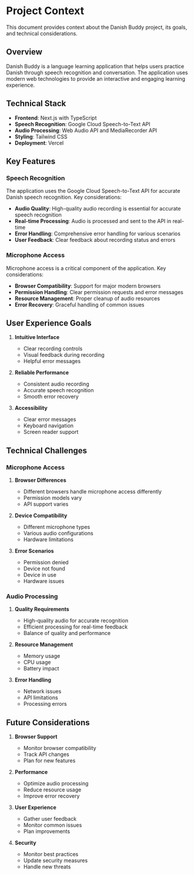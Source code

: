 # Project Context

This document provides context about the Danish Buddy project, its goals, and technical considerations.

## Overview

Danish Buddy is a language learning application that helps users practice Danish through speech recognition and conversation. The application uses modern web technologies to provide an interactive and engaging learning experience.

## Technical Stack

- **Frontend**: Next.js with TypeScript
- **Speech Recognition**: Google Cloud Speech-to-Text API
- **Audio Processing**: Web Audio API and MediaRecorder API
- **Styling**: Tailwind CSS
- **Deployment**: Vercel

## Key Features

### Speech Recognition

The application uses the Google Cloud Speech-to-Text API for accurate Danish speech recognition. Key considerations:

- **Audio Quality**: High-quality audio recording is essential for accurate speech recognition
- **Real-time Processing**: Audio is processed and sent to the API in real-time
- **Error Handling**: Comprehensive error handling for various scenarios
- **User Feedback**: Clear feedback about recording status and errors

### Microphone Access

Microphone access is a critical component of the application. Key considerations:

- **Browser Compatibility**: Support for major modern browsers
- **Permission Handling**: Clear permission requests and error messages
- **Resource Management**: Proper cleanup of audio resources
- **Error Recovery**: Graceful handling of common issues

## User Experience Goals

1. **Intuitive Interface**
   - Clear recording controls
   - Visual feedback during recording
   - Helpful error messages

2. **Reliable Performance**
   - Consistent audio recording
   - Accurate speech recognition
   - Smooth error recovery

3. **Accessibility**
   - Clear error messages
   - Keyboard navigation
   - Screen reader support

## Technical Challenges

### Microphone Access

1. **Browser Differences**
   - Different browsers handle microphone access differently
   - Permission models vary
   - API support varies

2. **Device Compatibility**
   - Different microphone types
   - Various audio configurations
   - Hardware limitations

3. **Error Scenarios**
   - Permission denied
   - Device not found
   - Device in use
   - Hardware issues

### Audio Processing

1. **Quality Requirements**
   - High-quality audio for accurate recognition
   - Efficient processing for real-time feedback
   - Balance of quality and performance

2. **Resource Management**
   - Memory usage
   - CPU usage
   - Battery impact

3. **Error Handling**
   - Network issues
   - API limitations
   - Processing errors

## Future Considerations

1. **Browser Support**
   - Monitor browser compatibility
   - Track API changes
   - Plan for new features

2. **Performance**
   - Optimize audio processing
   - Reduce resource usage
   - Improve error recovery

3. **User Experience**
   - Gather user feedback
   - Monitor common issues
   - Plan improvements

4. **Security**
   - Monitor best practices
   - Update security measures
   - Handle new threats 